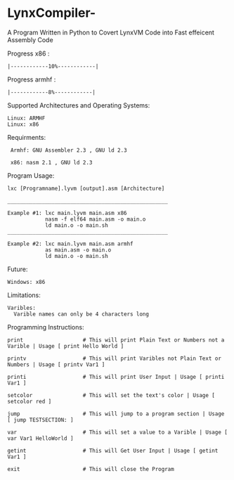 # LynxCompiler-
  A Program Written in Python to Covert LynxVM Code into Fast effeicent Assembly Code 
  
  
  Progress x86 : 
  
    |------------10%------------|
  
  Progress armhf : 
  
    |------------8%------------|
  
  Supported Architectures and Operating Systems:
 
    Linux: ARMHF
    Linux: x86
    
   Requirments:
    
     Armhf: GNU Assembler 2.3 , GNU ld 2.3
     
     x86: nasm 2.1 , GNU ld 2.3
     
   Program Usage:
   
    lxc [Programname].lyvm [output].asm [Architecture]
    
    ___________________________________________________
    
    Example #1: lxc main.lyvm main.asm x86
                nasm -f elf64 main.asm -o main.o
                ld main.o -o main.sh
    ___________________________________________________
    
    Example #2: lxc main.lyvm main.asm armhf
                as main.asm -o main.o 
                ld main.o -o main.sh 
               
    
   Future: 
   
    Windows: x86
  
  Limitations:
  
    Varibles:
      Varible names can only be 4 characters long 
      
    
  Programming Instructions:
  
    print                   # This will print Plain Text or Numbers not a Varible | Usage [ print Hello World ] 
    
    printv                  # This will print Varibles not Plain Text or Numbers | Usage [ printv Var1 ] 
    
    printi                  # This will print User Input | Usage [ printi Var1 ] 
    
    setcolor                # This will set the text's color | Usage [ setcolor red ] 
    
    jump                    # This will jump to a program section | Usage [ jump TESTSECTION: ]  
    
    var                     # This will set a value to a Varible | Usage [ var Var1 HelloWorld ]  
    
    getint                  # This will Get User Input | Usage [ getint Var1 ]  
    
    exit                    # This will close the Program
    
    
  

